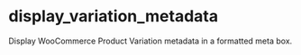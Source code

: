 # display_variation_metadata
Display WooCommerce Product Variation metadata in a formatted meta box.
